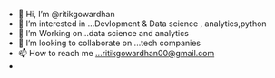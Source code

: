 - 👋 Hi, I’m @ritikgowardhan
- 👀 I’m interested in ...Devlopment & Data science , analytics,python
- 🌱 I’m Working on...data science and analytics
- 💞️ I’m looking to collaborate on ...tech companies
- 📫 How to reach me ...ritikgowardhan00@gmail.com
- 

<!---
ritikgowardhan/ritikgowardhan is a ✨ special ✨ repository because its `README.md` (this file) appears on your GitHub profile.
You can click the Preview link to take a look at your changes.
--->
